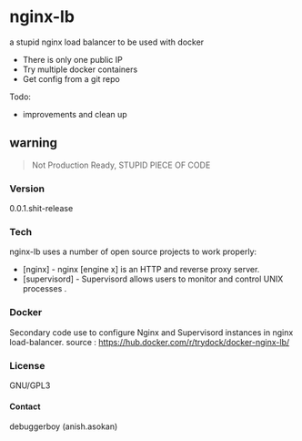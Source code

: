 # nginx-lb

a stupid nginx load balancer to be used with docker

  - There is only one public IP
  - Try multiple docker containers
  - Get config from a git repo

Todo:
  - improvements and clean up

## warning

> Not Production Ready, STUPID PIECE OF CODE

### Version
0.0.1.shit-release

### Tech

nginx-lb uses a number of open source projects to work properly:

* [nginx] - nginx [engine x] is an HTTP and reverse proxy server.
* [supervisord] - Supervisord allows users to monitor and control UNIX processes .

### Docker
Secondary code use to configure Nginx and Supervisord instances in nginx load-balancer.
source : https://hub.docker.com/r/trydock/docker-nginx-lb/

### License

GNU/GPL3

#### Contact

debuggerboy (anish.asokan)
